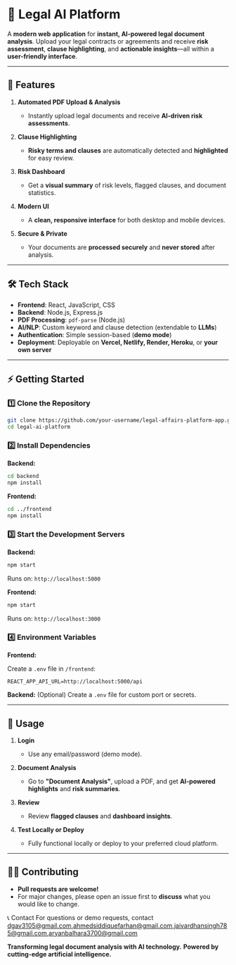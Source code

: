 
# 💼 Legal AI Platform

A **modern web application** for **instant, AI-powered legal document analysis**. Upload your legal contracts or agreements and receive **risk assessment**, **clause highlighting**, and **actionable insights**—all within a **user-friendly interface**.

---

## 🚀 Features

1. **Automated PDF Upload & Analysis**

   * Instantly upload legal documents and receive **AI-driven risk assessments**.

2. **Clause Highlighting**

   * **Risky terms and clauses** are automatically detected and **highlighted** for easy review.

3. **Risk Dashboard**

   * Get a **visual summary** of risk levels, flagged clauses, and document statistics.

4. **Modern UI**

   * A **clean, responsive interface** for both desktop and mobile devices.

5. **Secure & Private**

   * Your documents are **processed securely** and **never stored** after analysis.

---

## 🛠️ Tech Stack

* **Frontend**: React, JavaScript, CSS
* **Backend**: Node.js, Express.js
* **PDF Processing**: `pdf-parse` (Node.js)
* **AI/NLP**: Custom keyword and clause detection (extendable to **LLMs**)
* **Authentication**: Simple session-based (**demo mode**)
* **Deployment**: Deployable on **Vercel, Netlify, Render, Heroku**, or **your own server**

---

## ⚡ Getting Started

### 1️⃣ Clone the Repository

```bash
git clone https://github.com/your-username/legal-affairs-platform-app.git
cd legal-ai-platform
```

### 2️⃣ Install Dependencies

**Backend:**

```bash
cd backend
npm install
```

**Frontend:**

```bash
cd ../frontend
npm install
```

### 3️⃣ Start the Development Servers

**Backend:**

```bash
npm start
```

Runs on: `http://localhost:5000`

**Frontend:**

```bash
npm start
```

Runs on: `http://localhost:3000`

### 4️⃣ Environment Variables

**Frontend:**

Create a `.env` file in `/frontend`:

```env
REACT_APP_API_URL=http://localhost:5000/api
```

**Backend:**
(Optional) Create a `.env` file for custom port or secrets.

---

## 📄 Usage

1. **Login**

   * Use any email/password (demo mode).

2. **Document Analysis**

   * Go to **"Document Analysis"**, upload a PDF, and get **AI-powered highlights** and **risk summaries**.

3. **Review**

   * Review **flagged clauses** and **dashboard insights**.

4. **Test Locally or Deploy**

   * Fully functional locally or deploy to your preferred cloud platform.

---

## 🧑‍💻 Contributing

* **Pull requests are welcome!**
* For major changes, please open an issue first to **discuss** what you would like to change.


📞 Contact
For questions or demo requests, contact dgav3105@gmail.com,ahmedsiddiquefarhan@gmail.com,jaivardhansingh785@gmail.com,aryanbalhara3700@gmail.com

**Transforming legal document analysis with AI technology.**
**Powered by cutting-edge artificial intelligence.**
